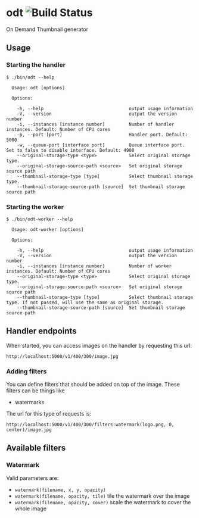 odt ![Build Status](https://travis-ci.org/komola/odt.svg)
===

On Demand Thumbnail generator

Usage
-----

### Starting the handler

```
$ ./bin/odt --help

  Usage: odt [options]

  Options:

    -h, --help                                output usage information
    -V, --version                             output the version number
    -i, --instances [instance number]         Number of handler instances. Default: Number of CPU cores
    -p, --port [port]                         Handler port. Default: 5000
    -w, --queue-port [interface port]         Queue interface port. Set to false to disable interface. Default: 4900
    --original-storage-type <type>            Select original storage type.
    --original-storage-source-path <source>   Set original storage source path
    --thumbnail-storage-type [type]           Select thumbnail storage type.
    --thumbnail-storage-source-path [source]  Set thumbnail storage source path
```

### Starting the worker

```
$ ./bin/odt-worker --help

  Usage: odt-worker [options]

  Options:

    -h, --help                                output usage information
    -V, --version                             output the version number
    -i, --instances [instance number]         Number of worker instances. Default: Number of CPU cores
    --original-storage-type <type>            Select original storage type.
    --original-storage-source-path <source>   Set original storage source path
    --thumbnail-storage-type [type]           Select thumbnail storage type. If not passed, will use the same as original storage.
    --thumbnail-storage-source-path [source]  Set thumbnail storage source path
```

## Handler endpoints

When started, you can access images on the handler by requesting this url:

`http://localhost:5000/v1/400/300/image.jpg`

### Adding filters

You can define filters that should be added on top of the image. These filters
can be things like

* watermarks

The url for this type of requests is:

`http://localhost:5000/v1/400/300/filters:watermark(logo.png, 0, center)/image.jpg`

## Available filters

### Watermark
Valid parameters are:

* `watermark(filename, x, y, opacity)`
* `watermark(filename, opacity, tile)` tile the watermark over the image
* `watermark(filename, opacity, cover)` scale the watermark to cover the whole image
